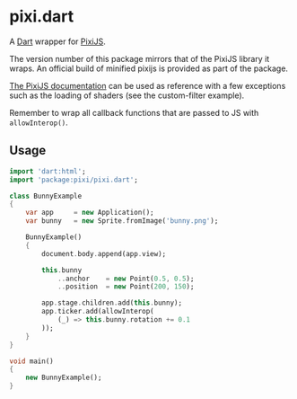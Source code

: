 pixi.dart
=========

A [Dart](https://www.dartlang.org/) wrapper for [PixiJS](https://github.com/pixijs/pixi.js).

The version number of this package mirrors that of the PixiJS library it wraps. An official build
of minified pixijs is provided as part of the package.

[The PixiJS documentation](http://pixijs.download/release/docs/index.html) can be used
as reference with a few exceptions such as the loading of shaders (see the custom-filter
example).

Remember to wrap all callback functions that are passed to JS with ```allowInterop()```.


Usage
-----

```dart
import 'dart:html';
import 'package:pixi/pixi.dart';

class BunnyExample
{
	var app		= new Application();
	var bunny	= new Sprite.fromImage('bunny.png');

	BunnyExample()
	{
		document.body.append(app.view);

		this.bunny
			..anchor 	= new Point(0.5, 0.5);
			..position	= new Point(200, 150);

		app.stage.children.add(this.bunny);
		app.ticker.add(allowInterop(
			(_) => this.bunny.rotation += 0.1
		));
	}
}

void main()
{
	new BunnyExample();
}
```
